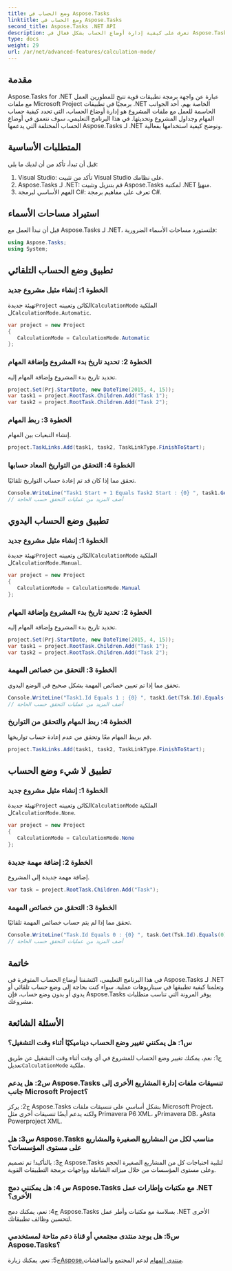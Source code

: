 ```yaml
---
title: وضع الحساب في Aspose.Tasks
linktitle: وضع الحساب في Aspose.Tasks
second_title: Aspose.Tasks .NET API
description: تعرف على كيفية إدارة أوضاع الحساب بشكل فعال في Aspose.Tasks لـ .NET لتبسيط جدولة المشروع وتبعيات المهام.
type: docs
weight: 29
url: /ar/net/advanced-features/calculation-mode/
---
```

## مقدمة

Aspose.Tasks for .NET عبارة عن واجهة برمجة تطبيقات قوية تتيح للمطورين العمل مع ملفات Microsoft Project برمجيًا في تطبيقات .NET الخاصة بهم. أحد الجوانب الحاسمة للعمل مع ملفات المشروع هو إدارة أوضاع الحساب، التي تحدد كيفية حساب المهام وجداول المشروع وتحديثها. في هذا البرنامج التعليمي، سوف نتعمق في أوضاع الحساب المختلفة التي يدعمها Aspose.Tasks لـ .NET ونوضح كيفية استخدامها بفعالية.

## المتطلبات الأساسية

قبل أن تبدأ، تأكد من أن لديك ما يلي:

1. Visual Studio: تأكد من تثبيت Visual Studio على نظامك.
2.  Aspose.Tasks لـ .NET: قم بتنزيل وتثبيت Aspose.Tasks لمكتبة .NET من[هنا](https://releases.aspose.com/tasks/net/).
3. الفهم الأساسي لبرمجة C#: تعرف على مفاهيم برمجة C#.

## استيراد مساحات الأسماء

قبل أن نبدأ العمل مع Aspose.Tasks لـ .NET، فلنستورد مساحات الأسماء الضرورية:

```csharp
using Aspose.Tasks;
using System;


```

## تطبيق وضع الحساب التلقائي

### الخطوة 1: إنشاء مثيل مشروع جديد

 تهيئة جديدة`Project` الكائن وتعيينه`CalculationMode` الملكية ل`CalculationMode.Automatic`.

```csharp
var project = new Project
{
   CalculationMode = CalculationMode.Automatic
};
```

### الخطوة 2: تحديد تاريخ بدء المشروع وإضافة المهام

تحديد تاريخ بدء المشروع وإضافة المهام إليه.

```csharp
project.Set(Prj.StartDate, new DateTime(2015, 4, 15));
var task1 = project.RootTask.Children.Add("Task 1");
var task2 = project.RootTask.Children.Add("Task 2");
```

### الخطوة 3: ربط المهام

إنشاء التبعيات بين المهام.

```csharp
project.TaskLinks.Add(task1, task2, TaskLinkType.FinishToStart);
```

### الخطوة 4: التحقق من التواريخ المعاد حسابها

تحقق مما إذا كان قد تم إعادة حساب التواريخ تلقائيًا.

```csharp
Console.WriteLine("Task1 Start + 1 Equals Task2 Start : {0} ", task1.Get(Tsk.Start).AddDays(1).Equals(task2.Get(Tsk.Start)));
// أضف المزيد من عمليات التحقق حسب الحاجة
```

## تطبيق وضع الحساب اليدوي

### الخطوة 1: إنشاء مثيل مشروع جديد

 تهيئة جديدة`Project` الكائن وتعيينه`CalculationMode` الملكية ل`CalculationMode.Manual`.

```csharp
var project = new Project
{
   CalculationMode = CalculationMode.Manual
};
```

### الخطوة 2: تحديد تاريخ بدء المشروع وإضافة المهام

تحديد تاريخ بدء المشروع وإضافة المهام إليه.

```csharp
project.Set(Prj.StartDate, new DateTime(2015, 4, 15));
var task1 = project.RootTask.Children.Add("Task 1");
var task2 = project.RootTask.Children.Add("Task 2");
```

### الخطوة 3: التحقق من خصائص المهمة

تحقق مما إذا تم تعيين خصائص المهمة بشكل صحيح في الوضع اليدوي.

```csharp
Console.WriteLine("Task1.Id Equals 1 : {0} ", task1.Get(Tsk.Id).Equals(1));
// أضف المزيد من عمليات التحقق حسب الحاجة
```

### الخطوة 4: ربط المهام والتحقق من التواريخ

قم بربط المهام معًا وتحقق من عدم إعادة حساب تواريخها.

```csharp
project.TaskLinks.Add(task1, task2, TaskLinkType.FinishToStart);
```

## تطبيق لا شيء وضع الحساب

### الخطوة 1: إنشاء مثيل مشروع جديد

 تهيئة جديدة`Project` الكائن وتعيينه`CalculationMode` الملكية ل`CalculationMode.None`.

```csharp
var project = new Project
{
   CalculationMode = CalculationMode.None
};
```

### الخطوة 2: إضافة مهمة جديدة

إضافة مهمة جديدة إلى المشروع.

```csharp
var task = project.RootTask.Children.Add("Task");
```

### الخطوة 3: التحقق من خصائص المهمة

تحقق مما إذا لم يتم حساب خصائص المهمة تلقائيًا.

```csharp
Console.WriteLine("Task.Id Equals 0 : {0} ", task.Get(Tsk.Id).Equals(0));
// أضف المزيد من عمليات التحقق حسب الحاجة
```

## خاتمة

في هذا البرنامج التعليمي، اكتشفنا أوضاع الحساب المتوفرة في Aspose.Tasks لـ .NET وتعلمنا كيفية تطبيقها في سيناريوهات عملية. سواء كنت بحاجة إلى وضع حساب تلقائي أو يدوي أو بدون وضع حساب، فإن Aspose.Tasks يوفر المرونة التي تناسب متطلبات مشروعك.

## الأسئلة الشائعة

### س1: هل يمكنني تغيير وضع الحساب ديناميكيًا أثناء وقت التشغيل؟

ج1: نعم، يمكنك تغيير وضع الحساب للمشروع في أي وقت أثناء وقت التشغيل عن طريق تعديل`CalculationMode` ملكية.

### س2: هل يدعم Aspose.Tasks تنسيقات ملفات إدارة المشاريع الأخرى إلى جانب Microsoft Project؟

ج2: يركز Aspose.Tasks بشكل أساسي على تنسيقات ملفات Microsoft Project، ولكنه يدعم أيضًا تنسيقات أخرى مثل Primavera P6 XML، وPrimavera DB، وAsta Powerproject XML.

### س3: هل Aspose.Tasks مناسب لكل من المشاريع الصغيرة والمشاريع على مستوى المؤسسات؟

ج3: بالتأكيد! تم تصميم Aspose.Tasks لتلبية احتياجات كل من المشاريع الصغيرة الحجم وعلى مستوى المؤسسات من خلال ميزاته الشاملة وواجهات برمجة التطبيقات القوية.

### س 4: هل يمكنني دمج Aspose.Tasks مع مكتبات وإطارات عمل .NET الأخرى؟

ج4: نعم، يمكنك دمج Aspose.Tasks بسلاسة مع مكتبات وأطر عمل .NET الأخرى لتحسين وظائف تطبيقاتك.

### س5: هل يوجد منتدى مجتمعي أو قناة دعم متاحة لمستخدمي Aspose.Tasks؟

 ج5: نعم، يمكنك زيارة[Aspose.منتدى المهام](https://forum.aspose.com/c/tasks/15) لدعم المجتمع والمناقشات.